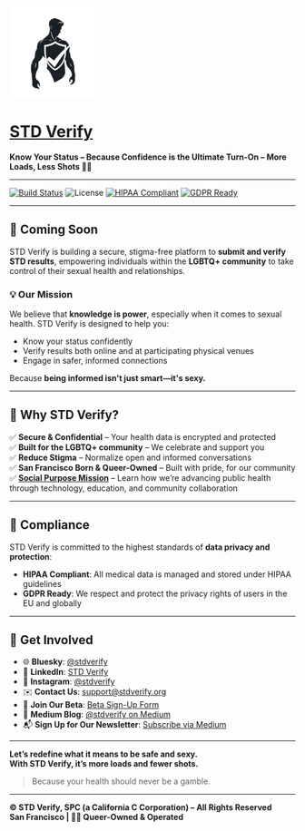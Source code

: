 <img src="./assets/logo.png" alt="STD Verify Logo" width="160"/>

# [STD Verify](http://stdverify.org/)

**Know Your Status – Because Confidence is the Ultimate Turn-On – More Loads, Less Shots 🏳️‍🌈**

---

[![Build Status](https://img.shields.io/github/actions/workflow/status/antimoloch007/stdverifywebsite/playwright.yml?branch=main&label=build)](https://github.com/antimoloch007/stdverifywebsite/actions)
![License](https://img.shields.io/badge/license-All%20Rights%20Reserved%20%C2%A9%20STD%20Verify%2C%20SPC-black)
[![HIPAA Compliant](https://img.shields.io/badge/HIPAA-Compliant-brightgreen)](#)
[![GDPR Ready](https://img.shields.io/badge/GDPR-Ready-blue)](#)

---

## 🚀 Coming Soon

STD Verify is building a secure, stigma-free platform to **submit and verify STD results**, empowering individuals within the **LGBTQ+ community** to take control of their sexual health and relationships.

### 💡 Our Mission

We believe that **knowledge is power**, especially when it comes to sexual health. STD Verify is designed to help you:

- Know your status confidently  
- Verify results both online and at participating physical venues  
- Engage in safer, informed connections  

Because **being informed isn't just smart—it's sexy.**

---

## 🌈 Why STD Verify?

✅ **Secure & Confidential** – Your health data is encrypted and protected  
✅ **Built for the LGBTQ+ community** – We celebrate and support you  
✅ **Reduce Stigma** – Normalize open and informed conversations  
✅ **San Francisco Born & Queer-Owned** – Built with pride, for our community   
✅ **[Social Purpose Mission](./MISSION.md)** – Learn how we’re advancing public health through technology, education, and community collaboration


---

## 🔐 Compliance

STD Verify is committed to the highest standards of **data privacy and protection**:

- **HIPAA Compliant**: All medical data is managed and stored under HIPAA guidelines  
- **GDPR Ready**: We respect and protect the privacy rights of users in the EU and globally  

---

## 📍 Get Involved

- 🌐 **Bluesky**: [@stdverify](https://bsky.app/profile/stdverify.bsky.social)  
- 💼 **LinkedIn**: [STD Verify](https://www.linkedin.com/company/stdverify)  
- 📸 **Instagram**: [@stdverify](https://www.instagram.com/stdverify)  
- ✉️ **Contact Us**: [support@stdverify.org](mailto:support@stdverify.org)  
- 📝 **Join Our Beta**: [Beta Sign-Up Form](https://form.typeform.com/to/Ii3HSlEH)  
- 📰 **Medium Blog**: [@stdverify on Medium](https://medium.com/@stdverify)  
- 📬 **Sign Up for Our Newsletter**: [Subscribe via Medium](https://stdverify.medium.com/subscribe)

---

**Let’s redefine what it means to be safe and sexy.  
With STD Verify, it’s more loads and fewer shots.**

> Because your health should never be a gamble.

---

**© STD Verify, SPC (a California C Corporation) – All Rights Reserved**  
**San Francisco | 🏳️‍🌈 Queer-Owned & Operated**
